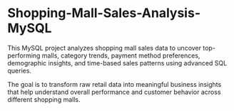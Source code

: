 # Shopping-Mall-Sales-Analysis-MySQL
This MySQL project analyzes shopping mall sales data to uncover top-performing malls, category trends, payment method preferences, demographic insights, and time-based sales patterns using advanced SQL queries.

The goal is to transform raw retail data into meaningful business insights that help understand overall performance and customer behavior across different shopping malls.
